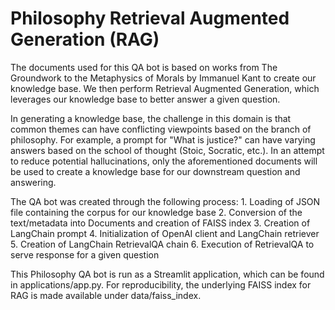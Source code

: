 # Philosophy Retrieval Augmented Generation (RAG)

The documents used for this QA bot is based on works from The Groundwork to the Metaphysics of Morals by Immanuel Kant to create our knowledge base. We then perform Retrieval Augmented Generation, which leverages our knowledge base to better answer a given question.

In generating a knowledge base, the challenge in this domain is that common themes can have conflicting viewpoints based on the branch of philosophy.  For example, a prompt for "What is justice?" can have varying answers based on the school of thought (Stoic, Socratic, etc.). In an attempt to reduce potential hallucinations, only the aforementioned documents will be used to create a knowledge base for our downstream question and answering.

The QA bot was created through the following process:
    1. Loading of JSON file containing the corpus for our knowledge base
    2. Conversion of the text/metadata into Documents and creation of FAISS index
    3. Creation of LangChain prompt
    4. Initialization of OpenAI client and LangChain retriever
    5. Creation of LangChain RetrievalQA chain
    6. Execution of RetrievalQA to serve response for a given question

This Philosophy QA bot is run as a Streamlit application, which can be found in applications/app.py. For reproducibility, the underlying FAISS index for RAG is made available under data/faiss_index. 
